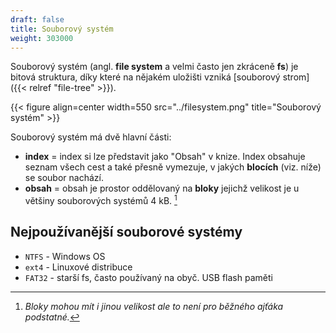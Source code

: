```yaml
---
draft: false
title: Souborový systém
weight: 303000
---
```


Souborový systém (angl. **file system** a velmi často jen zkráceně **fs**) je bitová struktura, díky které na nějakém uložišti vzniká [souborový strom]({{< relref "file-tree" >}}).

{{< figure align=center width=550 src="../filesystem.png" title="Souborový systém" >}}

Souborový systém má dvě hlavní části:

- **index** = index si lze představit jako "Obsah" v knize. Index obsahuje seznam všech cest a také přesně vymezuje, v jakých **blocích** (viz. níže) se soubor nachází.
- **obsah** = obsah je prostor oddělovaný na **bloky** jejichž velikost je u většiny souborových systémů 4 kB. [^b]

## Nejpoužívanější souborové systémy

- `NTFS` - Windows OS
- `ext4` - Linuxové distribuce
- `FAT32` - starší fs, často používaný na obyč. USB flash paměti

[^b]: *Bloky mohou mít i jinou velikost ale to není pro běžného ajťáka podstatné.*